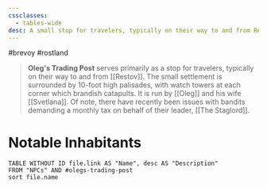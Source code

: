 ```yaml
---
cssclasses:
  - tables-wide
desc: A small stop for travelers, typically on their way to and from Restov
---
```

#brevoy #rostland
>**Oleg's Trading Post** serves primarily as a stop for travelers, typically on their way to and from [[Restov]]. The small settlement is surrounded by 10-foot high palisades, with watch towers at each corner which brandish catapults. It is run by [[Oleg]] and his wife [[Svetlana]]. Of note, there have recently been issues with bandits demanding a monthly tax on behalf of their leader, [[The Staglord]].

# Notable Inhabitants
```dataview
TABLE WITHOUT ID file.link AS "Name", desc AS "Description"
FROM "NPCs" AND #olegs-trading-post
sort file.name
```
